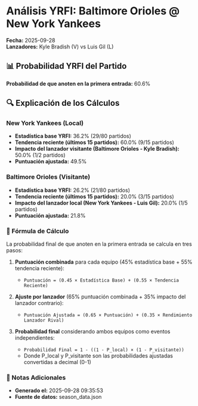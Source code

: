 # Análisis YRFI: Baltimore Orioles @ New York Yankees

**Fecha:** 2025-09-28  
**Lanzadores:** Kyle Bradish (V) vs Luis Gil (L)

## 📊 Probabilidad YRFI del Partido

**Probabilidad de que anoten en la primera entrada:** 60.6%

## 🔍 Explicación de los Cálculos

### New York Yankees (Local)
- **Estadística base YRFI:** 36.2% (29/80 partidos)
- **Tendencia reciente (últimos 15 partidos):** 60.0% (9/15 partidos)
- **Impacto del lanzador visitante (Baltimore Orioles - Kyle Bradish):** 50.0% (1/2 partidos)
- **Puntuación ajustada:** 49.5%

### Baltimore Orioles (Visitante)
- **Estadística base YRFI:** 26.2% (21/80 partidos)
- **Tendencia reciente (últimos 15 partidos):** 20.0% (3/15 partidos)
- **Impacto del lanzador local (New York Yankees - Luis Gil):** 20.0% (1/5 partidos)
- **Puntuación ajustada:** 21.8%

### 📝 Fórmula de Cálculo

La probabilidad final de que anoten en la primera entrada se calcula en tres pasos:

1. **Puntuación combinada** para cada equipo (45% estadística base + 55% tendencia reciente):
   - `Puntuación = (0.45 × Estadística Base) + (0.55 × Tendencia Reciente)`

2. **Ajuste por lanzador** (65% puntuación combinada + 35% impacto del lanzador contrario):
   - `Puntuación Ajustada = (0.65 × Puntuación) + (0.35 × Rendimiento Lanzador Rival)`

3. **Probabilidad final** considerando ambos equipos como eventos independientes:
   - `Probabilidad Final = 1 - ((1 - P_local) × (1 - P_visitante))`
   - Donde P_local y P_visitante son las probabilidades ajustadas convertidas a decimal (0-1)

### 📌 Notas Adicionales

- **Generado el:** 2025-09-28 09:35:53
- **Fuente de datos:** season_data.json
